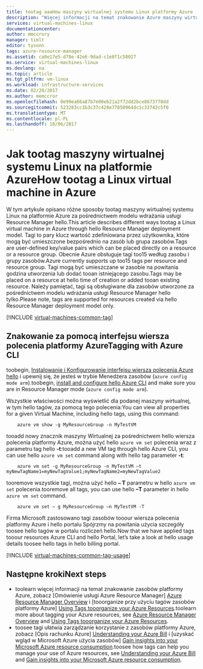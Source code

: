 ```yaml
---
title: tootag aaaHow maszyny wirtualnej systemu Linux platformy Azure | Dokumentacja firmy Microsoft
description: "Więcej informacji na temat znakowanie Azure maszyny wirtualnej systemu Linux utworzone na platformie Azure przy użyciu modelu wdrażania usługi Resource Manager hello."
services: virtual-machines-linux
documentationcenter: 
author: mmccrory
manager: timlt
editor: tysonn
tags: azure-resource-manager
ms.assetid: ca0e17e5-d78e-42e6-9dad-c1e8f1c58027
ms.service: virtual-machines-linux
ms.devlang: na
ms.topic: article
ms.tgt_pltfrm: vm-linux
ms.workload: infrastructure-services
ms.date: 02/28/2017
ms.author: memccror
ms.openlocfilehash: 0e99ea66a87b7e00eb21a2f72dd2bce8673778dd
ms.sourcegitcommit: 523283cc1b3c37c428e77850964dc1c33742c5f0
ms.translationtype: MT
ms.contentlocale: pl-PL
ms.lasthandoff: 10/06/2017
---
```

# <a name="how-tootag-a-linux-virtual-machine-in-azure"></a><span data-ttu-id="5cdd6-103">Jak tootag maszyny wirtualnej systemu Linux na platformie Azure</span><span class="sxs-lookup"><span data-stu-id="5cdd6-103">How tootag a Linux virtual machine in Azure</span></span>
<span data-ttu-id="5cdd6-104">W tym artykule opisano różne sposoby tootag maszyny wirtualnej systemu Linux na platformie Azure za pośrednictwem modelu wdrażania usługi Resource Manager hello.</span><span class="sxs-lookup"><span data-stu-id="5cdd6-104">This article describes different ways tootag a Linux virtual machine in Azure through hello Resource Manager deployment model.</span></span> <span data-ttu-id="5cdd6-105">Tagi to pary klucz wartość zdefiniowana przez użytkownika, które mogą być umieszczone bezpośrednio na zasób lub grupa zasobów.</span><span class="sxs-lookup"><span data-stu-id="5cdd6-105">Tags are user-defined key/value pairs which can be placed directly on a resource or a resource group.</span></span> <span data-ttu-id="5cdd6-106">Obecnie Azure obsługuje tagi too15 według zasobu i grupy zasobów.</span><span class="sxs-lookup"><span data-stu-id="5cdd6-106">Azure currently supports up too15 tags per resource and resource group.</span></span> <span data-ttu-id="5cdd6-107">Tagi mogą być umieszczane w zasobie na powitania godzina utworzenia lub dodać tooan istniejącego zasobu.</span><span class="sxs-lookup"><span data-stu-id="5cdd6-107">Tags may be placed on a resource at hello time of creation or added tooan existing resource.</span></span> <span data-ttu-id="5cdd6-108">Należy pamiętać, tagi są obsługiwane dla zasobów utworzone za pośrednictwem modelu wdrażania usługi Resource Manager hello tylko.</span><span class="sxs-lookup"><span data-stu-id="5cdd6-108">Please note, tags are supported for resources created via hello Resource Manager deployment model only.</span></span>

[!INCLUDE [virtual-machines-common-tag](../../../includes/virtual-machines-common-tag.md)]

## <a name="tagging-with-azure-cli"></a><span data-ttu-id="5cdd6-109">Znakowanie za pomocą interfejsu wiersza polecenia platformy Azure</span><span class="sxs-lookup"><span data-stu-id="5cdd6-109">Tagging with Azure CLI</span></span>
<span data-ttu-id="5cdd6-110">toobegin, [Instalowanie i Konfigurowanie interfejsu wiersza polecenia Azure hello](../../xplat-cli-azure-resource-manager.md) i upewnij się, że jesteś w trybie Menedżera zasobów (`azure config mode arm`).</span><span class="sxs-lookup"><span data-stu-id="5cdd6-110">toobegin, [install and configure hello Azure CLI](../../xplat-cli-azure-resource-manager.md) and make sure you are in Resource Manager mode (`azure config mode arm`).</span></span>

<span data-ttu-id="5cdd6-111">Wszystkie właściwości można wyświetlić dla podanej maszyny wirtualnej, w tym hello tagów, za pomocą tego polecenia:</span><span class="sxs-lookup"><span data-stu-id="5cdd6-111">You can view all properties for a given Virtual Machine, including hello tags, using this command:</span></span>

        azure vm show -g MyResourceGroup -n MyTestVM

<span data-ttu-id="5cdd6-112">tooadd nowy znacznik maszyny Wirtualnej za pośrednictwem hello wiersza polecenia platformy Azure, można użyć hello `azure vm set` polecenia wraz z parametru tag hello **-t**:</span><span class="sxs-lookup"><span data-stu-id="5cdd6-112">tooadd a new VM tag through hello Azure CLI, you can use hello `azure vm set` command along with hello tag parameter **-t**:</span></span>

        azure vm set -g MyResourceGroup -n MyTestVM –t myNewTagName1=myNewTagValue1;myNewTagName2=myNewTagValue2

<span data-ttu-id="5cdd6-113">tooremove wszystkie tagi, można użyć hello **– T** parametru w hello `azure vm set` polecenia.</span><span class="sxs-lookup"><span data-stu-id="5cdd6-113">tooremove all tags, you can use hello **–T** parameter in hello `azure vm set` command.</span></span>

        azure vm set – g MyResourceGroup –n MyTestVM -T


<span data-ttu-id="5cdd6-114">Firma Microsoft zastosowano tagi zasobów tooour wiersza polecenia platformy Azure i hello portalu Spójrzmy na powitania użycia szczegóły toosee hello tagów w portalu rozliczeń hello.</span><span class="sxs-lookup"><span data-stu-id="5cdd6-114">Now that we have applied tags tooour resources Azure CLI and hello Portal, let’s take a look at hello usage details toosee hello tags in hello billing portal.</span></span>

[!INCLUDE [virtual-machines-common-tag-usage](../../../includes/virtual-machines-common-tag-usage.md)]

## <a name="next-steps"></a><span data-ttu-id="5cdd6-115">Następne kroki</span><span class="sxs-lookup"><span data-stu-id="5cdd6-115">Next steps</span></span>
* <span data-ttu-id="5cdd6-116">toolearn więcej informacji na temat znakowanie zasobów platformy Azure, zobacz [Omówienie usługi Azure Resource Manager] [ Azure Resource Manager Overview] i [tooorganize przy użyciu tagów zasobów platformy Azure] [ Using Tags tooorganize your Azure Resources].</span><span class="sxs-lookup"><span data-stu-id="5cdd6-116">toolearn more about tagging your Azure resources, see [Azure Resource Manager Overview][Azure Resource Manager Overview] and [Using Tags tooorganize your Azure Resources][Using Tags tooorganize your Azure Resources].</span></span>
* <span data-ttu-id="5cdd6-117">toosee tagi ułatwia zarządzanie korzystanie z zasobów platformy Azure, zobacz [Opis rachunku Azure] [ Understanding your Azure Bill] i [uzyskać wgląd w Microsoft Azure użycia zasobów] [Gain insights into your Microsoft Azure resource consumption].</span><span class="sxs-lookup"><span data-stu-id="5cdd6-117">toosee how tags can help you manage your use of Azure resources, see [Understanding your Azure Bill][Understanding your Azure Bill] and [Gain insights into your Microsoft Azure resource consumption][Gain insights into your Microsoft Azure resource consumption].</span></span>

[Azure CLI environment]: ../../azure-resource-manager/xplat-cli-azure-resource-manager.md
[Azure Resource Manager Overview]: ../../azure-resource-manager/resource-group-overview.md
[Using Tags tooorganize your Azure Resources]: ../../azure-resource-manager/resource-group-using-tags.md
[Understanding your Azure Bill]: ../../billing/billing-understand-your-bill.md
[Gain insights into your Microsoft Azure resource consumption]: ../../billing/billing-usage-rate-card-overview.md
